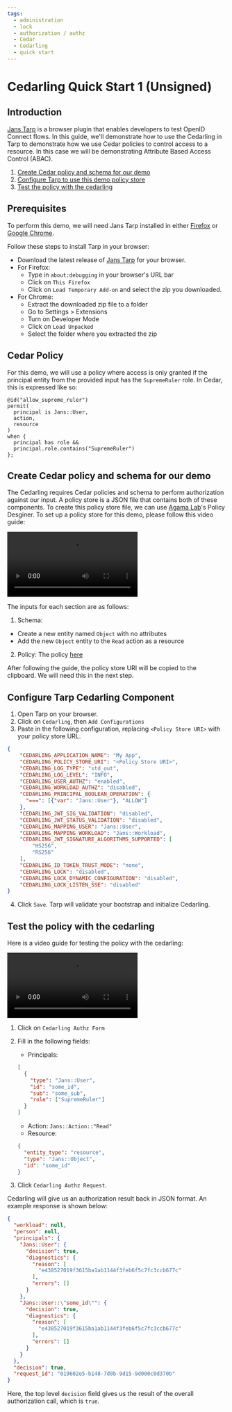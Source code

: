 ```yaml
---
tags:
  - administration
  - lock
  - authorization / authz
  - Cedar
  - Cedarling
  - quick start
---
```


# Cedarling Quick Start 1 (Unsigned)

## Introduction

[Jans Tarp](../../demos/jans-tarp) is a browser plugin that enables developers to test OpenID Connect flows. In this guide, we'll demonstrate how to use the Cedarling in Tarp to demonstrate how we use Cedar policies to control access to a resource. In this case we will be demonstrating Attribute Based Access Control (ABAC). 

1. [Create Cedar policy and schema for our demo](#create-cedar-policy-and-schema-for-our-demo)
2. [Configure Tarp to use this demo policy store](#configure-tarp-to-use-this-demo-policy-store)
3. [Test the policy with the cedarling](#test-the-policy-with-the-cedarling)


## Prerequisites 

To perform this demo, we will need Jans Tarp installed in either [Firefox](https://www.mozilla.org/en-US/firefox/) or [Google Chrome](https://www.google.com/chrome/index.html).

Follow these steps to install Tarp in your browser:

* Download the latest release of [Jans Tarp](https://github.com/JanssenProject/jans/releases/tag/nightly) for your browser.
* For Firefox:
  * Type in `about:debugging` in your browser's URL bar
  * Click on `This Firefox`
  * Click on `Load Temporary Add-on` and select the zip you downloaded.
* For Chrome:
  * Extract the downloaded zip file to a folder
  * Go to Settings > Extensions
  * Turn on Developer Mode
  * Click on `Load Unpacked`
  * Select the folder where you extracted the zip

## Cedar Policy

For this demo, we will use a policy where access is only granted if the principal entity from the provided input has the `SupremeRuler` role. In Cedar, this is expressed like so:

```
@id("allow_supreme_ruler")
permit(
  principal is Jans::User,
  action,
  resource
)
when {
  principal has role &&
  principal.role.contains("SupremeRuler")
};
```

## Create Cedar policy and schema for our demo

The Cedarling requires Cedar policies and schema to perform authorization against our input. A policy store is a JSON file that contains both of these components. To create this policy store file, we can use [Agama Lab](https://cloud.gluu.org/agama-lab)'s Policy Desginer. To set up a policy store for this demo, please follow this video guide:

![agama-lab-policy-store](../assets/agama-lab-policy-store-unsigned.mp4)

The inputs for each section are as follows:

1. Schema:
  * Create a new entity named `Object` with no attributes
  * Add the new `Object` entity to the `Read` action as a resource
2. Policy: The policy [here](#cedar-policy)

After following the guide, the policy store URI will be copied to the clipboard. We will need this in the next step.

## Configure Tarp Cedarling Component 

1. Open Tarp on your browser.
2. Click on `Cedarling`, then `Add Configurations`
3. Paste in the following configuration, replacing `<Policy Store URI>` with your policy store URL. 
  ```json
  {
      "CEDARLING_APPLICATION_NAME": "My App",
      "CEDARLING_POLICY_STORE_URI": "<Policy Store URI>",
      "CEDARLING_LOG_TYPE": "std_out",
      "CEDARLING_LOG_LEVEL": "INFO",
      "CEDARLING_USER_AUTHZ": "enabled",
      "CEDARLING_WORKLOAD_AUTHZ": "disabled",
      "CEDARLING_PRINCIPAL_BOOLEAN_OPERATION": {
        "===": [{"var": "Jans::User"}, "ALLOW"]
      },
      "CEDARLING_JWT_SIG_VALIDATION": "disabled",
      "CEDARLING_JWT_STATUS_VALIDATION": "disabled",
      "CEDARLING_MAPPING_USER": "Jans::User",
      "CEDARLING_MAPPING_WORKLOAD": "Jans::Workload",
      "CEDARLING_JWT_SIGNATURE_ALGORITHMS_SUPPORTED": [
          "HS256",
          "RS256"
      ],
      "CEDARLING_ID_TOKEN_TRUST_MODE": "none",
      "CEDARLING_LOCK": "disabled",
      "CEDARLING_LOCK_DYNAMIC_CONFIGURATION": "disabled",
      "CEDARLING_LOCK_LISTEN_SSE": "disabled"
  }
  ```
4. Click `Save`. Tarp will validate your bootstrap and initialize Cedarling.

## Test the policy with the cedarling

Here is a video guide for testing the policy with the cedarling:

![tarp-cedarling-setup-unsigned](../assets/tarp-cedarling-setup-unsigned.mp4)

1. Click on `Cedarling Authz Form`
2. Fill in the following fields:

    * Principals: 
    ```json
    [
      {
        "type": "Jans::User",
        "id": "some_id",
        "sub": "some_sub",
        "role": ["SupremeRuler"]
      }
    ]
    ```
    * Action: `Jans::Action::"Read"`
    * Resource: 
    ```json
    {
      "entity_type": "resource",
      "type": "Jans::Object",
      "id": "some_id"
    }
    ```
3. Click `Cedarling Authz Request`. 

Cedarling will give us an authorization result back in JSON format. An example response is shown below: 

```json
{
  "workload": null,
  "person": null,
  "principals": {
    "Jans::User": {
      "decision": true,
      "diagnostics": {
        "reason": [
          "e438527019f3615ba1ab1144f3feb6f5c7fc3ccb677c"
        ],
        "errors": []
      }
    },
    "Jans::User::\"some_id\"": {
      "decision": true,
      "diagnostics": {
        "reason": [
          "e438527019f3615ba1ab1144f3feb6f5c7fc3ccb677c"
        ],
        "errors": []
      }
    }
  },
  "decision": true,
  "request_id": "019602e5-b148-7d0b-9d15-9d000c0d370b"
}
```

Here, the top level `decision` field gives us the result of the overall authorization call, which is `true`. 

